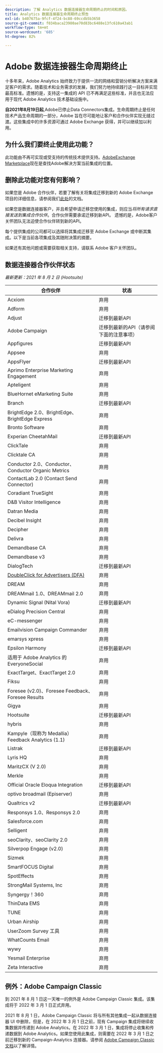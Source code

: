 ```yaml
---
description: 了解 Analytics 数据连接器生命周期终止的时间和原因。
title: Analytics 数据连接器生命周期终止预告
exl-id: b407675a-9fcf-4f24-bc88-69ccdb5b3658
source-git-commit: f034baca23980ae70d83bc6488e13fc610a43ab1
workflow-type: tm+mt
source-wordcount: '685'
ht-degree: 82%

---
```


# Adobe 数据连接器生命周期终止

十多年来，Adobe Analytics 始终致力于提供一流的网络和营销分析解决方案来满足客户的需求。随着技术和业务需求的发展，我们努力地持续践行这一目标并实现最高标准。遗憾的是，支持这一集成的 API 已不再满足这些标准，并且也无法应用于现代 Adobe Analytics 技术基础设施中。

**自2021年8月19日起**,Adobe已停止Data Connectors集成。生命周期终止是任何技术产品生命周期的一部分，Adobe 旨在尽可能地让客户和合作伙伴实现无缝过渡。这些集成中的许多资源可通过 Adobe Exchange 获得，并可以继续加以利用。

## 为什么我们要终止使用此功能？

此功能由不再可实现或受支持的传统技术提供支持。[AdobeExchange Marketplace](https://partners.adobe.com/exchangeprogram/experiencecloud)现在是查找Adobe解决方案当前集成的位置。

## 删除此功能对您有何影响？

如果您是 Adobe 合作伙伴，若要了解有关将集成迁移到新的 Adobe Exchange 项目的详细信息，请参阅我们[此处](https://adobeexchangeec.zendesk.com/hc/zh-cn/articles/360003867071-Adobe-Analytics-Integration-Tools)的文档。

如果您是数据连接器客户，并且希望申请迁移您使用的集成，则应当&#x200B;*将所有请求直接发送到集成合作伙伴*。合作伙伴需要承诺迁移到新API。 遗憾的是，Adobe客户关怀团队无法迫使合作伙伴转到新的API。

每个提供集成的公司都可以选择将其集成迁移至 Adobe Exchange 或中断其集成。以下是当前各项集成及其随附决策的摘要。

如果还有其他问题或需要获取相关支持，请联系 Adobe 客户关怀团队。

## 数据连接器合作伙伴状态

*最新更新：2021 年 8 月 2 日 (Hootsuite)*

| 合作伙伴 | 状态 |
| --- | --- |
| Acxiom | 弃用 |
| Adform | 弃用 |
| Adjust | 迁移到最新API |
| Adobe Campaign | 迁移到最新的API（请参阅下面的注意事项） |
| Appfigures | 迁移到最新API |
| Appsee | 弃用 |
| AppsFlyer | 迁移到最新API |
| Aprimo Enterprise Marketing Engagement | 弃用 |
| Apteligent | 弃用 |
| BlueHornet eMarketing Suite | 弃用 |
| Branch | 迁移到最新API |
| BrightEdge 2.0、BrightEdge、BrightEdge Express | 弃用 |
| Bronto Software | 弃用 |
| Experian CheetahMail | 迁移到最新API |
| ClickTale | 弃用 |
| Clicktale CA | 弃用 |
| Conductor 2.0、Conductor、Conductor Organic Metrics | 弃用 |
| ContactLab 2.0 (Contact Send Connector) | 弃用 |
| Coradiant TrueSight | 弃用 |
| D&amp;B Visitor Intelligence | 弃用 |
| Datran Media | 弃用 |
| Decibel Insight | 弃用 |
| Decipher | 弃用 |
| Delivra | 弃用 |
| Demandbase CA | 弃用 |
| Demandbase v3 | 弃用 |
| DialogTech | 迁移到最新API |
| [DoubleClick for Advertisers (DFA)](/help/import/data-connectors/dfa-data-connector-analytics/dfa-eol.md) | 弃用 |
| DREAM | 弃用 |
| DREAMmail 1.0、DREAMmail 2.0 | 弃用 |
| Dynamic Signal (Nital Vora) | 迁移到最新API |
| eDialog Precision Central | 弃用 |
| eC-messenger | 弃用 |
| Emailvision Campaign Commander | 弃用 |
| emarsys xpress | 弃用 |
| Epsilon Harmony | 迁移到最新API |
| 适用于 Adobe Analytics 的 EveryoneSocial | 弃用 |
| ExactTarget、ExactTarget 2.0 | 弃用 |
| Fiksu | 弃用 |
| Foresee (v2.0)、Foresee Feedback、Foresee Results | 弃用 |
| Gigya | 弃用 |
| Hootsuite | 迁移到最新API |
| hybris | 弃用 |
| Kampyle（现称为 Medallia）Feedback Analytics (1.1) | 弃用 |
| Listrak | 迁移到最新API |
| Lyris HQ | 弃用 |
| MaritzCX (V 2.0) | 弃用 |
| Merkle | 弃用 |
| Official Oracle Eloqua Integration | 迁移到最新API |
| optivo broadmail (Episerver) | 弃用 |
| Qualtrics v2 | 迁移到最新API |
| Responsys 1.0、Responsys 2.0 | 弃用 |
| Salesforce.com | 弃用 |
| Selligent | 弃用 |
| seoClarity、seoClarity 2.0 | 弃用 |
| Silverpop Engage (v2.0) | 弃用 |
| Sizmek | 弃用 |
| SmartFOCUS Digital | 弃用 |
| SpotEffects | 弃用 |
| StrongMail Systems, Inc | 弃用 |
| Syngergy！360 | 弃用 |
| ThinData EMS | 弃用 |
| TUNE | 弃用 |
| Urban Airship | 弃用 |
| UserZoom Survey 工具 | 弃用 |
| WhatCounts Email | 弃用 |
| wywy | 弃用 |
| Yesmail Enterprise | 弃用 |
| Zeta Interactive | 弃用 |

## 例外：Adobe Campaign Classic

到 2021 年 8 月 1 日这一天唯一的例外是 Adobe Campaign Classic 集成。该集成将于 2022 年 3 月 1 日正式弃用。

2021 年 8 月 1 日，Adobe Campaign Classic 将与所有其他集成一起从数据连接器 UI 中删除，但是，在 2022 年 3 月 1 日之前，现有 Campaign 集成将继续收集数据并传递到 Adobe Analytics。在 2022 年 3 月 1 日，集成将停止收集和传递数据到 Adobe Analytics。如果您使用此集成，则需要在 2022 年 3 月 1 日之前迁移到新的 Campaign-Analytics 连接器。请参阅 [Adobe Campaign Classic 文档](https://experienceleague.adobe.com/docs/campaign-classic/using/release-notes/aa-connector-migration.html?lang=zh-Hans)以了解详情。